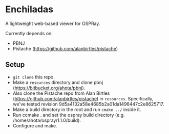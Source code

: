 # Enchiladas

A lightweight web-based viewer for OSPRay. 

Currently depends on:

- PBNJ
- Pistache (https://github.com/alanbirtles/pistache)

## Setup

- `git clone` this repo.
- Make a `resources` directory and clone pbnj (https://bitbucket.org/ahota/pbnj).
- Also clone the Pistache repo from Alan Birtles (https://github.com/alanbirtles/pistache) in `resources`. Specifically, we've tested revision 9d5a4132a58e4685b2a01da1496447c2e8625717.
- Make a build directory in the root and run `cmake ../` inside it. 
- Run ccmake . and set the ospray build directory (e.g. /home/ahota/ospray/1.1.0/build).
- Configure and make.
